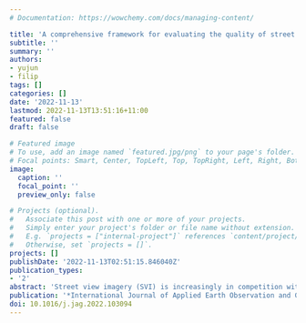 ```yaml
---
# Documentation: https://wowchemy.com/docs/managing-content/

title: 'A comprehensive framework for evaluating the quality of street view imagery'
subtitle: ''
summary: ''
authors:
- yujun
- filip
tags: []
categories: []
date: '2022-11-13'
lastmod: 2022-11-13T13:51:16+11:00
featured: false
draft: false

# Featured image
# To use, add an image named `featured.jpg/png` to your page's folder.
# Focal points: Smart, Center, TopLeft, Top, TopRight, Left, Right, BottomLeft, Bottom, BottomRight.
image:
  caption: ''
  focal_point: ''
  preview_only: false

# Projects (optional).
#   Associate this post with one or more of your projects.
#   Simply enter your project's folder or file name without extension.
#   E.g. `projects = ["internal-project"]` references `content/project/deep-learning/index.md`.
#   Otherwise, set `projects = []`.
projects: []
publishDate: '2022-11-13T02:51:15.846040Z'
publication_types:
- '2'
abstract: 'Street view imagery (SVI) is increasingly in competition with traditional remote sensing sources and assuming its domination in myriads of studies, mainly thanks to the omnipresence of commercial services such as Google Street View. Similar to other spatial data, SVI may be of variable quality and burdened with a variety of errors. Recently, this concern has been amplified with the rise of volunteered SVI such as Mapillary and KartaView, which – akin to other instances of Volunteered Geographic Information (VGI) – are of heterogeneous quality. However, unlike with many other forms of spatial data, there has not been much discussion about the quality of SVI datasets, let alone a standard and mechanism to assess them. Further, current spatial data quality standards are not entirely applicable to SVI due to its particularities. Following a multi-pronged method, we establish a comprehensive framework for describing and assessing the quality of SVI. We present a categorised set of 48 elements that suggest the quality of imagery and associated data such as geographic information and metadata. The framework is applicable to any source of SVI, including both commercial and crowdsourcing services. In the implementation, which we release open-source, we assess several quality elements of SVI datasets across 9 cities. The results expose varying quality of SVI and affirm the importance of the work. Given the exponential volume of studies taking advantage of SVI, but largely overlooking quality aspects, this work is a timely contribution that will benefit data providers, contributors, and users. It may also be applied on other forms of image-based VGI, and underpin establishing a formal international standard in the future. On a broader perspective, while providing an overdue definition of SVI, this work also reveals issues and open questions that impede delineating and assessing this diverse form of urban and terrestrial imagery.'
publication: '*International Journal of Applied Earth Observation and Geoinformation*'
doi: 10.1016/j.jag.2022.103094
---
```

